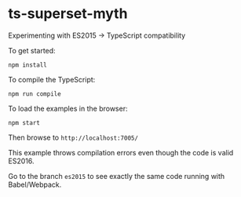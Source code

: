 # ts-superset-myth
Experimenting with ES2015 -> TypeScript compatibility

To get started:

    npm install


To compile the TypeScript:

    npm run compile
    
To load the examples in the browser:

    npm start
    
Then browse to `http://localhost:7005/`


This example throws compilation errors even though the code is valid ES2016.

Go to the branch `es2015` to see exactly the same code running with Babel/Webpack.
